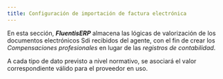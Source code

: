 ```yaml
---
title: Configuración de importación de factura electrónica
---
```


En esta sección, ***FluentisERP*** almacena las lógicas de valorización de los documentos electrónicos Sdi recibidos del agente, con el fin de crear los *Compensaciones profesionales* en lugar de las *registros de contabilidad*.

A cada tipo de dato previsto a nivel normativo, se asociará el valor correspondiente válido para el proveedor en uso.